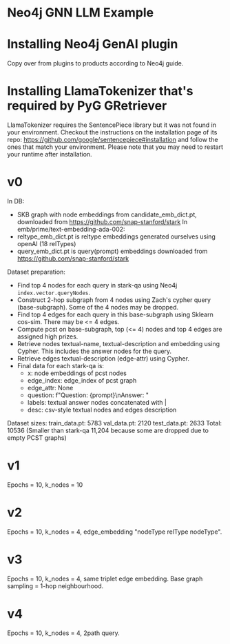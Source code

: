 # Neo4j GNN LLM Example


# Installing Neo4j GenAI plugin
Copy over from plugins to products according to Neo4j guide.


# Installing LlamaTokenizer that's required by PyG GRetriever

LlamaTokenizer requires the SentencePiece library but it was not found in your environment. Checkout the instructions on the
installation page of its repo: https://github.com/google/sentencepiece#installation and follow the ones
that match your environment. Please note that you may need to restart your runtime after installation.



# v0
In DB:
- SKB graph with node embeddings from candidate_emb_dict.pt, downloaded from https://github.com/snap-stanford/stark
In emb/prime/text-embedding-ada-002:
- reltype_emb_dict.pt is reltype embeddings generated ourselves using openAI (18 relTypes)
- query_emb_dict.pt is query(prompt) embeddings downloaded from https://github.com/snap-stanford/stark

Dataset preparation:
- Find top 4 nodes for each query in stark-qa using Neo4j `index.vector.queryNodes`.
- Construct 2-hop subgraph from 4 nodes using Zach's cypher query (base-subgraph). Some of the 4 nodes may be dropped.
- Find top 4 edges for each query in this base-subgraph using Sklearn cos-sim. There may be <= 4 edges.
- Compute pcst on base-subgraph, top (<= 4) nodes and top 4 edges are assigned high prizes.
- Retrieve nodes textual-name, textual-description and embedding using Cypher. 
This includes the answer nodes for the query.
- Retrieve edges textual-description (edge-attr) using Cypher.
- Final data for each stark-qa is:
  - x: node embeddings of pcst nodes
  - edge_index: edge_index of pcst graph
  - edge_attr: None
  - question: f"Question: {prompt}\nAnswer: "
  - labels: textual answer nodes concatenated with |
  - desc: csv-style textual nodes and edges description

Dataset sizes:
train_data.pt: 5783
val_data.pt: 2120
test_data.pt: 2633
Total: 10536
(Smaller than stark-qa 11,204 because some are dropped due to empty PCST graphs)


# v1
Epochs = 10, k_nodes = 10

# v2
Epochs = 10, k_nodes = 4, edge_embedding "nodeType relType nodeType".

# v3
Epochs = 10, k_nodes = 4, same triplet edge embedding. Base graph sampling = 1-hop neighbourhood.

# v4
Epochs = 10, k_nodes = 4, 2path query.